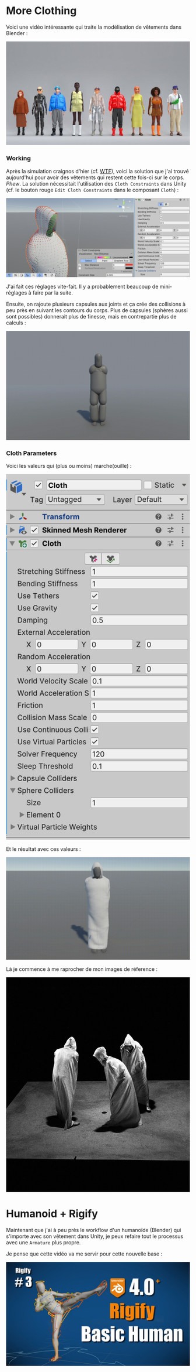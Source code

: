 # More Clothing
Voici une vidéo intéressante qui traite la modélisation de vêtements dans Blender :

[![](images/youtube-digital-fashion-blender.jpg)](https://youtu.be/vN6z7-EChIw?si=-9EmoZf0afnRdkzI)

### Working
Après la simulation craignos d'hier (cf. [WTF](./2024-12-14.md#WTF)), voici la solution que j'ai trouvé aujourd'hui pour avoir des vêtements qui restent cette fois-ci sur le corps. *Phew*. La solution nécessitait l'utilisation des `Cloth Constraints` dans Unity (cf. le bouton rouge `Edit Cloth Constraints` dans le composant `Cloth`) :

![](images/unity-cloth-constraints.png)

J'ai fait ces réglages vite-fait. Il y a probablement beaucoup de mini-réglages à faire par la  suite.

Ensuite, on rajoute plusieurs capsules aux joints et ça crée des collisions à peu près en suivant les contours du corps. Plus de capsules (sphères aussi sont possibles) donnerait plus de finesse, mais en contrepartie plus de calculs :

![](images/body-sway-capsules.gif)

### Cloth Parameters
Voici les valeurs qui (plus ou moins) marche(ouille) :

![](images/unity-cloth-values-working.png)

Et le résultat avec ces valeurs :

![](images/body-cloth-sway-with_stiffness.gif)

Là je commence à me raprocher de mon images de réference :

![](images/beckett-robes-with-scowls.jpg)

# Humanoid + Rigify
Maintenant que j'ai à peu près le workflow d'un humanoïde (Blender) qui s'importe avec son vêtement dans Unity, je peux refaire tout le processus avec une `Armature` plus propre.

Je pense que cette vidéo va me servir pour cette nouvelle base :

[![](images/youtube-blender-rigify-human.jpg)](https://www.youtube.com/watch?v=dDNUjGgCNys)